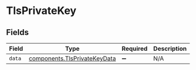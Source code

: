 # TlsPrivateKey


## Fields

| Field                                                                               | Type                                                                                | Required                                                                            | Description                                                                         |
| ----------------------------------------------------------------------------------- | ----------------------------------------------------------------------------------- | ----------------------------------------------------------------------------------- | ----------------------------------------------------------------------------------- |
| `data`                                                                              | [components.TlsPrivateKeyData](../../../sdk/models/components/tlsprivatekeydata.md) | :heavy_minus_sign:                                                                  | N/A                                                                                 |